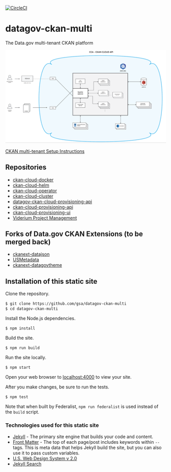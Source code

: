 [![CircleCI](https://circleci.com/gh/GSA/datagov-ckan-multi.svg?style=svg)](https://circleci.com/gh/GSA/datagov-ckan-multi)

# datagov-ckan-multi

The Data.gov multi-tenant CKAN platform

![CKAN multi-tenant Architecture](assets/images/Architecture.png)

[CKAN multi-tenant Setup Instructions](https://github.com/ViderumGlobal/ckan-cloud-cluster/tree/master/docs)

## Repositories
* [ckan-cloud-docker](https://github.com/ViderumGlobal/ckan-cloud-docker)
* [ckan-cloud-helm](https://github.com/ViderumGlobal/ckan-cloud-helm)
* [ckan-cloud-operator](https://github.com/ViderumGlobal/ckan-cloud-operator)
* [ckan-cloud-cluster](https://github.com/ViderumGlobal/ckan-cloud-cluster)
* [datagov-ckan-cloud-provisioning-api](https://github.com/ViderumGlobal/datagov-ckan-cloud-provisioning-api)
* [ckan-cloud-provisioning-api](https://github.com/ViderumGlobal/ckan-cloud-provisioning-api)
* [ckan-cloud-provisioning-ui](https://github.com/ViderumGlobal/ckan-cloud-provisioning-ui)
* [Viderium Project Management](https://github.com/ViderumGlobal/PM-datagov)

## Forks of Data.gov CKAN Extensions (to be merged back)
* [ckanext-datajson](https://github.com/ViderumGlobal/ckanext-datajson)
* [USMetadata](https://github.com/ViderumGlobal/USMetadata)
* [ckanext-datagovtheme](https://github.com/ViderumGlobal/ckanext-datagovtheme)

## Installation of this static site

Clone the repository.

    $ git clone https://github.com/gsa/datagov-ckan-multi
    $ cd datagov-ckan-multi

Install the Node.js dependencies.

    $ npm install

Build the site.

    $ npm run build

Run the site locally.

    $ npm start

Open your web browser to [localhost:4000](http://localhost:4000/) to view your site.

After you make changes, be sure to run the tests.

    $ npm test

Note that when built by Federalist, `npm run federalist` is used instead of the `build` script.

###  Technologies used for this static site
- [Jekyll](https://jekyllrb.com/docs/) - The primary site engine that builds your code and content.
- [Front Matter](https://jekyllrb.com/docs/frontmatter) - The top of each page/post includes keywords within `--` tags. This is meta data that helps Jekyll build the site, but you can also use it to pass custom variables.
- [U.S. Web Design System v 2.0](https://v2.designsystem.digital.gov) 
- [Jekyll Search](https://github.com/18F/jekyll_pages_api_search/)
